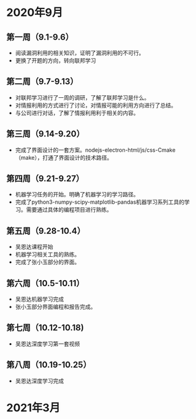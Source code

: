 # 2020年9月

## 第一周（9.1-9.6）
* 阅读漏洞利用的相关知识，证明了漏洞利用的不可行。
* 更换了开题的方向，转向联邦学习

## 第二周（9.7-9.13）

* 对联邦学习进行了一周的调研，了解了联邦学习是什么。
* 对情报利用的方式进行了讨论，对情报可能的利用方向进行了总结。
* 与公司进行对话，了解了情报利用利于相关的内容。


## 第三周（9.14-9.20）
* 完成了界面设计的一套方案。nodejs-electron-html/js/css-Cmake（make），打通了界面设计的技术路径。

## 第四周（9.21-9.27）
* 机器学习任务的开始。明确了机器学习的学习路径。
* 完成了python3-numpy-scipy-matplotlib-pandas机器学习系列工具的学习。需要通过具体的编程项目进行熟练。

## 第五周（9.28-10.4）
* 吴恩达课程开始
* 机器学习相关工具的熟练。
* 完成了张小玉部分的界面。

## 第六周（10.5-10.11）

* 吴恩达机器学习完成
* 张小玉部分界面编程和报告完成。


## 第七周（10.12-10.18)
* 吴恩达深度学习第一套视频

## 第八周（10.19-10.25）

* 吴恩达深度学习完成


# 2021年3月